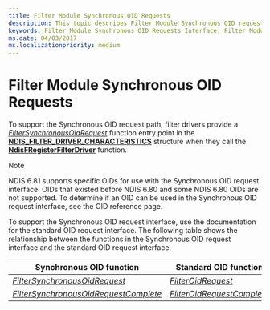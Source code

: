 ```yaml
---
title: Filter Module Synchronous OID Requests
description: This topic describes Filter Module Synchronous OID requests
keywords: Filter Module Synchronous OID Requests Interface, Filter Module Synchronous OID call, WDK Filter Module Synchronous OIDs, Filter Module Synchronous OID request
ms.date: 04/03/2017
ms.localizationpriority: medium
---
```


# Filter Module Synchronous OID Requests

To support the Synchronous OID request path, filter drivers provide a [*FilterSynchronousOidRequest*](/windows-hardware/drivers/ddi/ndis/nf-ndis-filter_synchronous_oid_request) function entry point in the [**NDIS\_FILTER\_DRIVER\_CHARACTERISTICS**](/windows-hardware/drivers/ddi/ndis/ns-ndis-_ndis_filter_driver_characteristics) structure when they call the [**NdisFRegisterFilterDriver**](/windows-hardware/drivers/ddi/ndis/nf-ndis-ndisfregisterfilterdriver) function.

> [!NOTE]
> NDIS 6.81 supports specific OIDs for use with the Synchronous OID request interface. OIDs that existed before NDIS 6.80 and some NDIS 6.80 OIDs are not supported. To determine if an OID can be used in the Synchronous OID request interface, see the OID reference page.

To support the Synchronous OID request interface, use the documentation for the standard OID request interface. The following table shows the relationship between the functions in the Synchronous OID request interface and the standard OID request interface.

| Synchronous OID function | Standard OID function |
| --- | --- |
| [*FilterSynchronousOidRequest*](/windows-hardware/drivers/ddi/ndis/nf-ndis-filter_synchronous_oid_request) | [*FilterOidRequest*](/windows-hardware/drivers/ddi/ndis/nc-ndis-filter_oid_request) |
| [*FilterSynchronousOidRequestComplete*](/windows-hardware/drivers/ddi/ndis/nf-ndis-filter_synchronous_oid_request_complete) | [*FilterOidRequestComplete*](/windows-hardware/drivers/ddi/ndis/nc-ndis-filter_oid_request_complete) |
